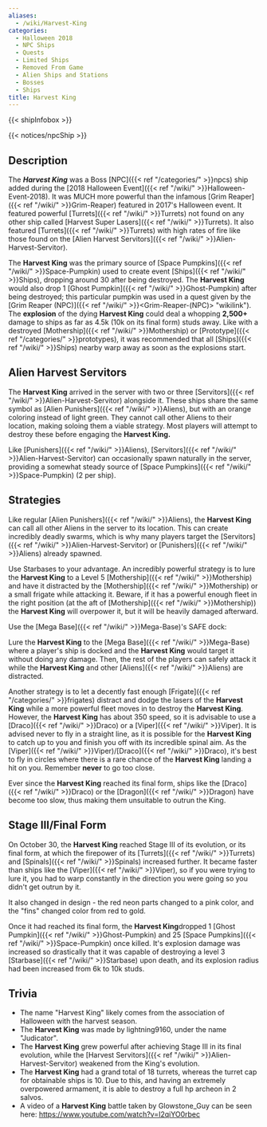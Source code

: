 ```yaml
---
aliases:
  - /wiki/Harvest-King
categories:
  - Halloween 2018
  - NPC Ships
  - Quests
  - Limited Ships
  - Removed From Game
  - Alien Ships and Stations
  - Bosses
  - Ships
title: Harvest King
---
```


{{< shipInfobox >}}

{{< notices/npcShip >}}

## Description

The **_Harvest King_** was a Boss [NPC]({{< ref "/categories/" >}}npcs) ship added during the [2018 Halloween Event]({{< ref "/wiki/" >}}Halloween-Event-2018). It was MUCH more powerful than the infamous [Grim Reaper]({{< ref "/wiki/" >}}Grim-Reaper) featured in 2017's Halloween event. It featured powerful [Turrets]({{< ref "/wiki/" >}}Turrets) not found on any other ship called [Harvest Super Lasers]({{< ref "/wiki/" >}}Turrets). It also featured [Turrets]({{< ref "/wiki/" >}}Turrets) with high rates of fire like those found on the [Alien Harvest Servitors]({{< ref "/wiki/" >}}Alien-Harvest-Servitor).

The **Harvest King** was the primary source of [Space Pumpkins]({{< ref "/wiki/" >}}Space-Pumpkin) used to create event [Ships]({{< ref "/wiki/" >}}Ships), dropping around 30 after being destroyed. The **Harvest King** would also drop 1 [Ghost Pumpkin]({{< ref "/wiki/" >}}Ghost-Pumpkin) after being destroyed; this particular pumpkin was used in a quest given by the [Grim Reaper (NPC)]({{< ref "/wiki/" >}}<Grim-Reaper-(NPC)> "wikilink"). The **explosion** of the dying **Harvest King** could deal a whopping **2,500+** damage to ships as far as 4.5k (10k on its final form) studs away. Like with a destroyed [Mothership]({{< ref "/wiki/" >}}Mothership) or [Prototype]({{< ref "/categories/" >}}prototypes), it was recommended that all [Ships]({{< ref "/wiki/" >}}Ships) nearby warp away as soon as the explosions start.

## Alien Harvest Servitors

The **Harvest King** arrived in the server with two or three [Servitors]({{< ref "/wiki/" >}}Alien-Harvest-Servitor) alongside it. These ships share the same symbol as [Alien Punishers]({{< ref "/wiki/" >}}Aliens), but with an orange coloring instead of light green. They cannot call other Aliens to their location, making soloing them a viable strategy. Most players will attempt to destroy these before engaging the **Harvest King.**

Like [Punishers]({{< ref "/wiki/" >}}Aliens), [Servitors]({{< ref "/wiki/" >}}Alien-Harvest-Servitor) can occasionally spawn naturally in the server, providing a somewhat steady source of [Space Pumpkins]({{< ref "/wiki/" >}}Space-Pumpkin) (2 per ship).

## Strategies

Like regular [Alien Punishers]({{< ref "/wiki/" >}}Aliens), the **Harvest King** can call all other Aliens in the server to its location. This can create incredibly deadly swarms, which is why many players target the [Servitors]({{< ref "/wiki/" >}}Alien-Harvest-Servitor) or [Punishers]({{< ref "/wiki/" >}}Aliens) already spawned.

Use Starbases to your advantage. An incredibly powerful strategy is to lure the **Harvest King** to a Level 5 [Mothership]({{< ref "/wiki/" >}}Mothership) and have it distracted by the [Mothership]({{< ref "/wiki/" >}}Mothership) or a small frigate while attacking it. Beware, if it has a powerful enough fleet in the right position (at the aft of [Mothership]({{< ref "/wiki/" >}}Mothership)) the **Harvest King** will overpower it, but it will be heavily damaged afterward.

Use the [Mega Base]({{< ref "/wiki/" >}}Mega-Base)'s SAFE dock:

Lure the **Harvest King** to the [Mega Base]({{< ref "/wiki/" >}}Mega-Base) where a player's ship is docked and the **Harvest King** would target it without doing any damage. Then, the rest of the players can safely attack it while the **Harvest King** and other [Aliens]({{< ref "/wiki/" >}}Aliens) are distracted.

Another strategy is to let a decently fast enough [Frigate]({{< ref "/categories/" >}}frigates) distract and dodge the lasers of the **Harvest King** while a more powerful fleet moves in to destroy the **Harvest King**. However, the **Harvest King** has about 350 speed, so it is advisable to use a [Draco]({{< ref "/wiki/" >}}Draco) or a [Viper]({{< ref "/wiki/" >}}Viper). It is advised never to fly in a straight line, as it is possible for the **Harvest King** to catch up to you and finish you off with its incredible spinal aim. As the [Viper]({{< ref "/wiki/" >}}Viper)/[Draco]({{< ref "/wiki/" >}}Draco), it's best to fly in circles where there is a rare chance of the **Harvest King** landing a hit on you. Remember **never** to go too close.

Ever since the **Harvest King** reached its final form, ships like the [Draco]({{< ref "/wiki/" >}}Draco) or the [Dragon]({{< ref "/wiki/" >}}Dragon) have become too slow, thus making them unsuitable to outrun the King.

## Stage III/Final Form

On October 30, the **Harvest King** reached Stage III of its evolution, or its final form, at which the firepower of its [Turrets]({{< ref "/wiki/" >}}Turrets) and [Spinals]({{< ref "/wiki/" >}}Spinals) increased further. It became faster than ships like the [Viper]({{< ref "/wiki/" >}}Viper), so if you were trying to lure it, you had to warp constantly in the direction you were going so you didn't get outrun by it.

It also changed in design - the red neon parts changed to a pink color, and the "fins" changed color from red to gold.

Once it had reached its final form, the **Harvest King**dropped 1 [Ghost Pumpkin]({{< ref "/wiki/" >}}Ghost-Pumpkin) and 25 [Space Pumpkins]({{< ref "/wiki/" >}}Space-Pumpkin) once killed. It's explosion damage was increased so drastically that it was capable of destroying a level 3 [Starbase]({{< ref "/wiki/" >}}Starbase) upon death, and its explosion radius had been increased from 6k to 10k studs.

## Trivia

- The name "Harvest King" likely comes from the association of Halloween with the harvest season.
- The **Harvest King** was made by lightning9160, under the name "Judicator".
- The **Harvest King** grew powerful after achieving Stage III in its final evolution, while the [Harvest Servitors]({{< ref "/wiki/" >}}Alien-Harvest-Servitor) weakened from the King's evolution.
- The **Harvest King** had a grand total of 18 turrets, whereas the turret cap for obtainable ships is 10. Due to this, and having an extremely overpowered armament, it is able to destroy a full hp archeon in 2 salvos.
- A video of a **Harvest King** battle taken by Glowstone_Guy can be seen here: <https://www.youtube.com/watch?v=I2qiYO0rbec>
